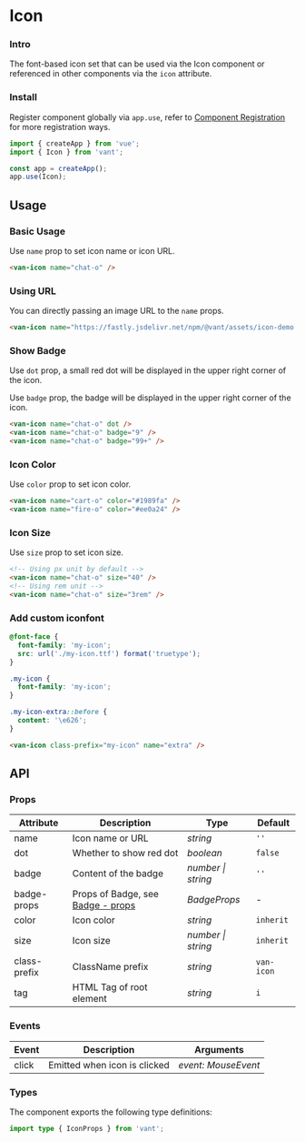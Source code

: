 # Icon

### Intro

The font-based icon set that can be used via the Icon component or referenced in other components via the `icon` attribute.

### Install

Register component globally via `app.use`, refer to [Component Registration](#/en-US/advanced-usage#zu-jian-zhu-ce) for more registration ways.

```js
import { createApp } from 'vue';
import { Icon } from 'vant';

const app = createApp();
app.use(Icon);
```

## Usage

### Basic Usage

Use `name` prop to set icon name or icon URL.

```html
<van-icon name="chat-o" />
```

### Using URL

You can directly passing an image URL to the `name` props.

```html
<van-icon name="https://fastly.jsdelivr.net/npm/@vant/assets/icon-demo.png" />
```

### Show Badge

Use `dot` prop, a small red dot will be displayed in the upper right corner of the icon.

Use `badge` prop, the badge will be displayed in the upper right corner of the icon.

```html
<van-icon name="chat-o" dot />
<van-icon name="chat-o" badge="9" />
<van-icon name="chat-o" badge="99+" />
```

### Icon Color

Use `color` prop to set icon color.

```html
<van-icon name="cart-o" color="#1989fa" />
<van-icon name="fire-o" color="#ee0a24" />
```

### Icon Size

Use `size` prop to set icon size.

```html
<!-- Using px unit by default -->
<van-icon name="chat-o" size="40" />
<!-- Using rem unit -->
<van-icon name="chat-o" size="3rem" />
```

### Add custom iconfont

```css
@font-face {
  font-family: 'my-icon';
  src: url('./my-icon.ttf') format('truetype');
}

.my-icon {
  font-family: 'my-icon';
}

.my-icon-extra::before {
  content: '\e626';
}
```

```html
<van-icon class-prefix="my-icon" name="extra" />
```

## API

### Props

| Attribute | Description | Type | Default |
| --- | --- | --- | --- |
| name | Icon name or URL | _string_ | `''` |
| dot | Whether to show red dot | _boolean_ | `false` |
| badge | Content of the badge | _number \| string_ | `''` |
| badge-props | Props of Badge, see [Badge - props](#/en-US/badge#props) | _BadgeProps_ | - |
| color | Icon color | _string_ | `inherit` |
| size | Icon size | _number \| string_ | `inherit` |
| class-prefix | ClassName prefix | _string_ | `van-icon` |
| tag | HTML Tag of root element | _string_ | `i` |

### Events

| Event | Description                  | Arguments           |
| ----- | ---------------------------- | ------------------- |
| click | Emitted when icon is clicked | _event: MouseEvent_ |

### Types

The component exports the following type definitions:

```ts
import type { IconProps } from 'vant';
```

